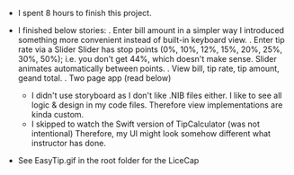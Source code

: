 - I spent 8 hours to finish this project.
- I finished below stories:
  . Enter bill amount in a simpler way
    I introduced something more convenient instead of built-in keyboard view.
  . Enter tip rate via a Slider
    Slider has stop points (0%, 10%, 12%, 15%, 20%, 25%, 30%, 50%); 
    i.e. you don't get 44%, which doesn't make sense.
    Slider animates automatically between points.
  . View bill, tip rate, tip amount, geand total.
  . Two page app (read below)
  * I didn't use storyboard as I don't like .NIB files either. 
    I like to see all logic & design in my code files. 
    Therefore view implementations are kinda custom.
  * I skipped to watch the Swift version of TipCalculator (was not intentional)
    Therefore, my UI might look somehow different what instructor has done.

- See EasyTip.gif in the root folder for the LiceCap
  


